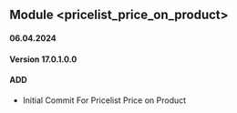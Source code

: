 ## Module <pricelist_price_on_product>

#### 06.04.2024
#### Version 17.0.1.0.0
#### ADD

- Initial Commit For Pricelist Price on Product
